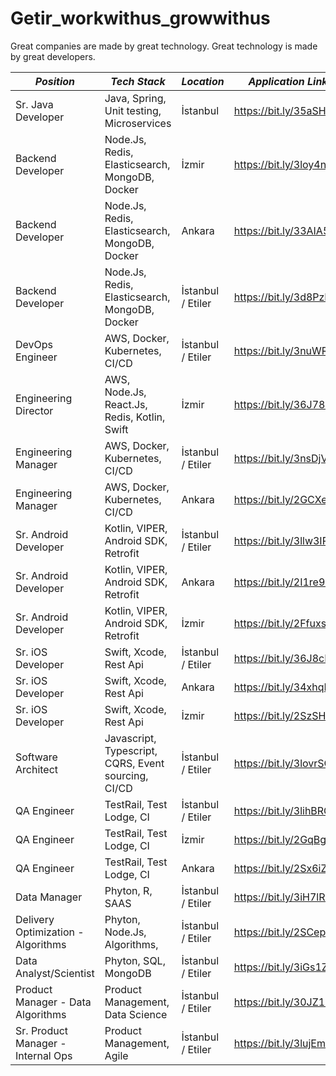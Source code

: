 # Getir_workwithus_growwithus
Great companies are made by great technology. Great technology is made by great developers.

| _Position_  | _Tech Stack_ | _Location_ | _Application Link_ |
|-------------|--------------|------------|---------------------|
| Sr. Java Developer | Java, Spring, Unit testing, Microservices  | İstanbul | https://bit.ly/35aSHgI |
| Backend Developer | Node.Js, Redis, Elasticsearch, MongoDB, Docker | İzmir | https://bit.ly/3loy4nK |
| Backend Developer | Node.Js, Redis, Elasticsearch, MongoDB, Docker | Ankara | https://bit.ly/33AIA58 |
| Backend Developer | Node.Js, Redis, Elasticsearch, MongoDB, Docker | İstanbul / Etiler | https://bit.ly/3d8PzFu |
| DevOps Engineer | AWS, Docker, Kubernetes, CI/CD | İstanbul / Etiler | https://bit.ly/3nuWRYO |
| Engineering Director| AWS, Node.Js, React.Js, Redis, Kotlin, Swift | İzmir | https://bit.ly/36J78Lk |
| Engineering Manager | AWS, Docker, Kubernetes, CI/CD | İstanbul / Etiler | https://bit.ly/3nsDjVa |
| Engineering Manager | AWS, Docker, Kubernetes, CI/CD | Ankara | https://bit.ly/2GCXejv |
| Sr. Android Developer | Kotlin, VIPER, Android SDK, Retrofit | İstanbul / Etiler | https://bit.ly/3llw3IP |
| Sr. Android Developer | Kotlin, VIPER, Android SDK, Retrofit | Ankara | https://bit.ly/2I1re93 |
| Sr. Android Developer | Kotlin, VIPER, Android SDK, Retrofit | İzmir | https://bit.ly/2Ffuxss |
| Sr. iOS Developer | Swift, Xcode, Rest Api | İstanbul / Etiler | https://bit.ly/36J8cPk |
| Sr. iOS Developer | Swift, Xcode, Rest Api | Ankara | https://bit.ly/34xhqLL |
| Sr. iOS Developer | Swift, Xcode, Rest Api | İzmir | https://bit.ly/2SzSHRh |
| Software Architect | Javascript, Typescript, CQRS, Event sourcing, CI/CD | İstanbul / Etiler | https://bit.ly/3lovrSC |
| QA Engineer | TestRail, Test Lodge, CI | İstanbul / Etiler | https://bit.ly/3lihBRG |
| QA Engineer | TestRail, Test Lodge, CI | İzmir | https://bit.ly/2GqBgQX |
| QA Engineer | TestRail, Test Lodge, CI | Ankara | https://bit.ly/2Sx6iZM |
| Data Manager | Phyton, R, SAAS | İstanbul / Etiler | https://bit.ly/3iH7lRr |
| Delivery Optimization - Algorithms | Phyton, Node.Js, Algorithms,  | İstanbul / Etiler | https://bit.ly/2SCepEc |
| Data Analyst/Scientist | Phyton,  SQL, MongoDB | İstanbul / Etiler | https://bit.ly/3iGs1ZV |
| Product Manager - Data Algorithms| Product Management, Data Science | İstanbul / Etiler | https://bit.ly/30JZ1u5 |
| Sr. Product Manager - Internal Ops| Product Management, Agile | İstanbul / Etiler | https://bit.ly/3lujEm3 |
